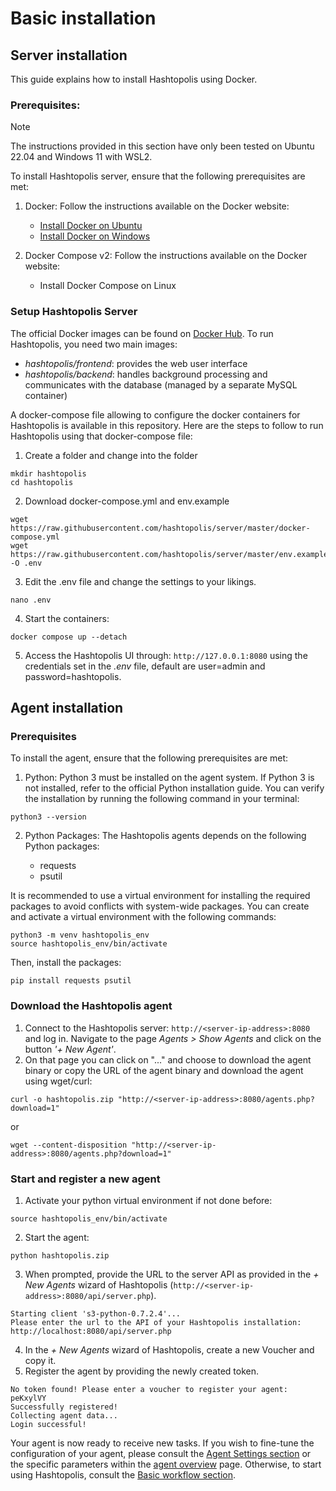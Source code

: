 # Basic installation
## Server installation

This guide explains how to install Hashtopolis using Docker.

### Prerequisites:

> [!NOTE]
> The instructions provided in this section have only been tested on Ubuntu 22.04 and Windows 11 with WSL2.

To install Hashtopolis server, ensure that the following prerequisites are met:

1. Docker: Follow the instructions available on the Docker website:

   - [Install Docker on Ubuntu](https://docs.docker.com/engine/install/ubuntu/)
   - [Install Docker on Windows](https://docs.docker.com/desktop/setup/install/windows-install/#:~:text=needing%20administrator%20privileges.-,Install%20interactively,Program%20Files%5CDocker%5CDocker%20.)

2. Docker Compose v2: Follow the instructions available on the Docker website:

   - Install Docker Compose on Linux

### Setup Hashtopolis Server
The official Docker images can be found on [Docker Hub](https://hub.docker.com/u/hashtopolis). To run Hashtopolis, you need two main images:

- *hashtopolis/frontend*: provides the web user interface
- *hashtopolis/backend*: handles background processing and communicates with the database (managed by a separate MySQL container)

A docker-compose file allowing to configure the docker containers for Hashtopolis is available in this repository. Here are the steps to follow to run Hashtopolis using that docker-compose file:

1. Create a folder and change into the folder   
``` 
mkdir hashtopolis
cd hashtopolis
```
2. Download docker-compose.yml and env.example    
```
wget https://raw.githubusercontent.com/hashtopolis/server/master/docker-compose.yml 
wget https://raw.githubusercontent.com/hashtopolis/server/master/env.example -O .env
```   
3. Edit the .env file and change the settings to your likings.   

```
nano .env
```   

4. Start the containers:   

```
docker compose up --detach
```   

5. Access the Hashtopolis UI through: ```http://127.0.0.1:8080``` using the credentials set in the *.env* file, default are user=admin and password=hashtopolis.


## Agent installation

### Prerequisites

To install the agent, ensure that the following prerequisites are met:

1. Python: Python 3 must be installed on the agent system. If Python 3 is not installed, refer to the official Python installation guide. You can verify the installation by running the following command in your terminal:

```
python3 --version
```

2. Python Packages: The Hashtopolis agents depends on the following Python packages:

   - requests
   - psutil

It is recommended to use a virtual environment for installing the required packages to avoid conflicts with system-wide packages. You can create and activate a virtual environment with the following commands:

```
python3 -m venv hashtopolis_env
source hashtopolis_env/bin/activate
```

Then, install the packages:
```
pip install requests psutil
```

### Download the Hashtopolis agent

1. Connect to the Hashtopolis server: ```http://<server-ip-address>:8080``` and log in. Navigate to the page *Agents > Show Agents* and click on the button *'+ New Agent'*. 
2. On that page you can click on "..." and choose to download the agent binary or copy the URL of the agent binary and download the agent using wget/curl:

```
curl -o hashtopolis.zip "http://<server-ip-address>:8080/agents.php?download=1"
```

or

```
wget --content-disposition "http://<server-ip-address>:8080/agents.php?download=1"
```

### Start and register a new agent

1. Activate your python virtual environment if not done before:   
```
source hashtopolis_env/bin/activate
```   
2. Start the agent:   
```
python hashtopolis.zip
```

3. When prompted, provide the URL to the server API as provided in the *+ New Agents* wizard of Hashtopolis (```http://<server-ip-address>:8080/api/server.php```).   
```
Starting client 's3-python-0.7.2.4'...
Please enter the url to the API of your Hashtopolis installation:
http://localhost:8080/api/server.php
```   
4. In the *+ New Agents* wizard of Hashtopolis, create a new Voucher and copy it.
5. Register the agent by providing the newly created token.   
```
No token found! Please enter a voucher to register your agent:
peKxylVY
Successfully registered!
Collecting agent data...
Login successful!
```

Your agent is now ready to receive new tasks. If you wish to fine-tune the configuration of your agent, please consult the [Agent Settings section](../user_manual/settings_and_configuration.md#agent-settings) or the specific parameters within the [agent overview](../user_manual/agents.md#agent-overview) page. Otherwise, to start using Hashtopolis, consult the [Basic workflow section](../user_manual/basic_workflow.md).
